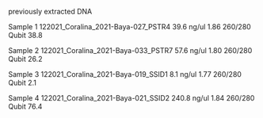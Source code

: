 previously extracted DNA 

Sample 1
	122021_Coralina_2021-Baya-027_PSTR4
	39.6 ng/ul
	1.86 260/280
Qubit
38.8 
	  
Sample 2
	122021_Coralina_2021-Baya-033_PSTR7
	57.6 ng/ul
	1.80 260/280
Qubit
26.2 

Sample 3
	122021_Coralina_2021-Baya-019_SSID1
	8.1 ng/ul
	1.77 260/280
Qubit 2.1
	  
Sample 4
	122021_Coralina_2021-Baya-021_SSID2
	240.8 ng/ul
	1.84 260/280
Qubit
76.4